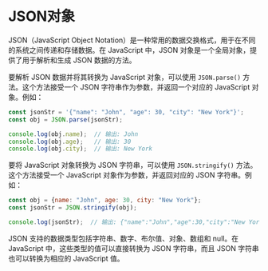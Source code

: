 # JSON对象

JSON（JavaScript Object Notation）是一种常用的数据交换格式，用于在不同的系统之间传递和存储数据。在 JavaScript 中，JSON 对象是一个全局对象，提供了用于解析和生成 JSON 数据的方法。

要解析 JSON 数据并将其转换为 JavaScript 对象，可以使用 `JSON.parse()` 方法。这个方法接受一个 JSON 字符串作为参数，并返回一个对应的 JavaScript 对象。例如：

```javascript
const jsonStr = '{"name": "John", "age": 30, "city": "New York"}';
const obj = JSON.parse(jsonStr);

console.log(obj.name);  // 输出: John
console.log(obj.age);   // 输出: 30
console.log(obj.city);  // 输出: New York
```

要将 JavaScript 对象转换为 JSON 字符串，可以使用 `JSON.stringify()` 方法。这个方法接受一个 JavaScript 对象作为参数，并返回对应的 JSON 字符串。例如：

```javascript
const obj = {name: "John", age: 30, city: "New York"};
const jsonStr = JSON.stringify(obj);

console.log(jsonStr);  // 输出: {"name":"John","age":30,"city":"New York"}
```

JSON 支持的数据类型包括字符串、数字、布尔值、对象、数组和 null。在 JavaScript 中，这些类型的值可以直接转换为 JSON 字符串，而且 JSON 字符串也可以转换为相应的 JavaScript 值。
